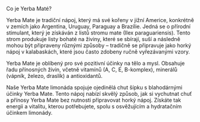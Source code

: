 Co je Yerba Maté?

Yerba Mate je tradiční nápoj, který má své kořeny v jižní Americe, konkrétně v zemích jako Argentina, Uruguay, Paraguay a Brazílie. Jedná se o přírodní stimulant, který je získáván z listů stromu mate (Ilex paraguariensis). Tento strom produkuje listy bohaté na živiny, které se sbírají, suší a následně mohou být připraveny různými způsoby – tradičně se připravuje jako horký nápoj v kalabaskách, které jsou často zdobeny ručně vyřezávanými vzory.

Yerba Mate je oblíbený pro své pozitivní účinky na tělo a mysl. Obsahuje řadu přínosných živin, včetně vitamínů (A, C, E, B-komplex), minerálů (vápník, železo, draslík) a antioxidantů.

Naše Yerba Mate limonáda spojuje ojedinělá chut šípku s blahodárnými účinky Yerba Mate. Tento nápoj nabízí skvělý způsob, jak si vychutnat chuť a přínosy Yerba Mate bez nutnosti připravovat horký nápoj. Získáte tak energii a vitalitu, kterou potřebujete, spolu s osvěžujícím a hydratačním účinkem limonády.